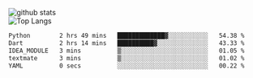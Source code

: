 ![github stats](https://github-readme-stats.vercel.app/api?username=AndreFerreira5&show_icons=true&theme=dark&count_private=true)
<br>
![Top Langs](https://github-readme-stats.vercel.app/api/top-langs/?username=AndreFerreira5&layout=compact&theme=dark)
<br>
<!--START_SECTION:waka-->

```txt
Python        2 hrs 49 mins   █████████████▓░░░░░░░░░░░   54.38 %
Dart          2 hrs 14 mins   ██████████▓░░░░░░░░░░░░░░   43.33 %
IDEA_MODULE   3 mins          ▒░░░░░░░░░░░░░░░░░░░░░░░░   01.05 %
textmate      3 mins          ▒░░░░░░░░░░░░░░░░░░░░░░░░   01.02 %
YAML          0 secs          ░░░░░░░░░░░░░░░░░░░░░░░░░   00.22 %
```

<!--END_SECTION:waka-->

